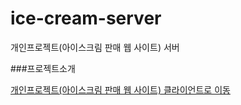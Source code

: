# ice-cream-server
개인프로젝트(아이스크림 판매 웹 사이트) 서버

###프로젝트소개

<a href="https://github.com/namminimi/ice-cream" >개인프로젝트(아이스크림 판매 웹 사이트) 클라이언트로 이동</a>
